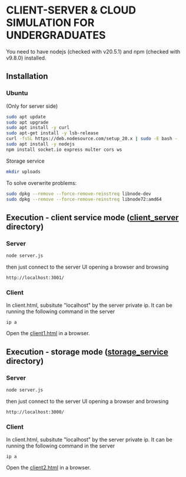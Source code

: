 # CLIENT-SERVER & CLOUD SIMULATION FOR UNDERGRADUATES

You need to have nodejs (checked with v20.5.1) and npm (checked with v9.8.0) installed.

## Installation

### Ubuntu

(Only for server side)
```bash
sudo apt update
sudo apt upgrade
sudo apt install -y curl
sudo apt-get install -y lsb-release
curl -fsSL https://deb.nodesource.com/setup_20.x | sudo -E bash -
sudo apt install -y nodejs
npm install socket.io express multer cors ws
```

Storage service
```bash
mkdir uploads
```

To solve overwrite problems:

```bash
sudo dpkg --remove --force-remove-reinstreq libnode-dev
sudo dpkg --remove --force-remove-reinstreq libnode72:amd64
```

## Execution - client service mode ([client_server](client_server/) directory)

### Server

```bash
node server.js
```
then just connect to the server UI opening a browser and browsing

```
http://localhost:3001/
```

### Client

In client.html, subsitute "localhost" by the server private ip. It can be running the following command in the server 
```
ip a
```
Open the [client1.html](client_server/client1.html) in a browser.

## Execution - storage mode ([storage_service](storage_service/) directory)

### Server

```bash
node server.js
```
then just connect to the server UI opening a browser and browsing

```
http://localhost:3000/
```

### Client

In client.html, subsitute "localhost" by the server private ip. It can be running the following command in the server 
```
ip a
```
Open the [client2.html](storage_service/client2.html) in a browser.
